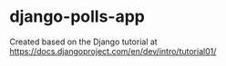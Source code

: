 # django-polls-app

Created based on the Django tutorial at
https://docs.djangoproject.com/en/dev/intro/tutorial01/
